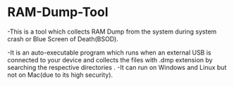 # RAM-Dump-Tool

-This is a tool which collects RAM Dump from the system during system crash or Blue Screen of Death(BSOD).

-It is an auto-executable program which runs when an external USB is connected to your device and collects the files with .dmp extension by searching the respective directories
.
-It can run on Windows and Linux but not on Mac(due to its high security).
